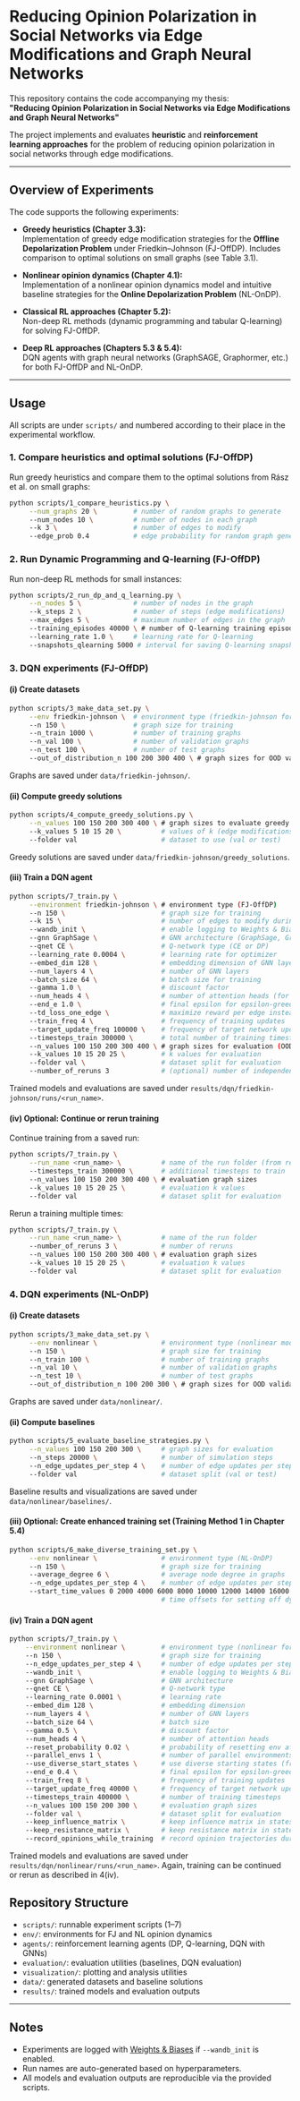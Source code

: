 # Reducing Opinion Polarization in Social Networks via Edge Modifications and Graph Neural Networks

This repository contains the code accompanying my thesis:  
**"Reducing Opinion Polarization in Social Networks via Edge Modifications and Graph Neural Networks"**

The project implements and evaluates **heuristic** and **reinforcement learning approaches** for the problem of reducing opinion polarization in social networks through edge modifications.

---

## Overview of Experiments

The code supports the following experiments:

- **Greedy heuristics (Chapter 3.3):**  
  Implementation of greedy edge modification strategies for the **Offline Depolarization Problem** under Friedkin–Johnson (FJ-OffDP). Includes comparison to optimal solutions on small graphs (see Table 3.1).

- **Nonlinear opinion dynamics (Chapter 4.1):**  
  Implementation of a nonlinear opinion dynamics model and intuitive baseline strategies for the **Online Depolarization Problem** (NL-OnDP).

- **Classical RL approaches (Chapter 5.2):**  
  Non-deep RL methods (dynamic programming and tabular Q-learning) for solving FJ-OffDP.

- **Deep RL approaches (Chapters 5.3 & 5.4):**  
  DQN agents with graph neural networks (GraphSAGE, Graphormer, etc.) for both FJ-OffDP and NL-OnDP.

---

## Usage

All scripts are under `scripts/` and numbered according to their place in the experimental workflow.

### 1. Compare heuristics and optimal solutions (FJ-OffDP)

Run greedy heuristics and compare them to the optimal solutions from Rász et al. on small graphs:

```bash
python scripts/1_compare_heuristics.py \
     --num_graphs 20 \         # number of random graphs to generate
     --num_nodes 10 \          # number of nodes in each graph
     --k 3 \                   # number of edges to modify
     --edge_prob 0.4           # edge probability for random graph generation
```

### 2. Run Dynamic Programming and Q-learning (FJ-OffDP)

Run non-deep RL methods for small instances:

```bash
python scripts/2_run_dp_and_q_learning.py \
     --n_nodes 5 \             # number of nodes in the graph
     --k_steps 2 \             # number of steps (edge modifications)
     --max_edges 5 \           # maximum number of edges in the graph
     --training_episodes 40000 \ # number of Q-learning training episodes
     --learning_rate 1.0 \     # learning rate for Q-learning
     --snapshots_qlearning 5000 # interval for saving Q-learning snapshots
```

### 3. DQN experiments (FJ-OffDP)

#### (i) Create datasets

```bash
python scripts/3_make_data_set.py \
     --env friedkin-johnson \  # environment type (friedkin-johnson for FJ-OffDP)
     --n 150 \                 # graph size for training
     --n_train 1000 \          # number of training graphs
     --n_val 100 \             # number of validation graphs
     --n_test 100 \            # number of test graphs
     --out_of_distribution_n 100 200 300 400 \ # graph sizes for OOD validation/test sets
```

Graphs are saved under `data/friedkin-johnson/`.

#### (ii) Compute greedy solutions

```bash
python scripts/4_compute_greedy_solutions.py \
     --n_values 100 150 200 300 400 \ # graph sizes to evaluate greedy solutions on
     --k_values 5 10 15 20 \          # values of k (edge modifications) to test
     --folder val                     # dataset to use (val or test)
```

Greedy solutions are saved under `data/friedkin-johnson/greedy_solutions`.

#### (iii) Train a DQN agent

```bash
python scripts/7_train.py \
     --environment friedkin-johnson \ # environment type (FJ-OffDP)
     --n 150 \                        # graph size for training
     --k 15 \                         # number of edges to modify during training
     --wandb_init \                   # enable logging to Weights & Biases
     --gnn GraphSage \                # GNN architecture (GraphSage, GraphormerGD, GlobalMP, GCN)
     --qnet CE \                      # Q-network type (CE or DP)
     --learning_rate 0.0004 \         # learning rate for optimizer
     --embed_dim 128 \                # embedding dimension of GNN layers
     --num_layers 4 \                 # number of GNN layers
     --batch_size 64 \                # batch size for training
     --gamma 1.0 \                    # discount factor
     --num_heads 4 \                  # number of attention heads (for GraphormerGD)
     --end_e 1.0 \                    # final epsilon for epsilon-greedy exploration
     --td_loss_one_edge \             # maximize reward per edge instead of per episode
     --train_freq 4 \                 # frequency of training updates
     --target_update_freq 100000 \    # frequency of target network updates
     --timesteps_train 300000 \       # total number of training timesteps
     --n_values 100 150 200 300 400 \ # graph sizes for evaluation (OOD)
     --k_values 10 15 20 25 \         # k values for evaluation
     --folder val \                   # dataset split for evaluation
     --number_of_reruns 3             # (optional) number of independent reruns
```

Trained models and evaluations are saved under `results/dqn/friedkin-johnson/runs/<run_name>`.

#### (iv) Optional: Continue or rerun training

Continue training from a saved run:
```bash
python scripts/7_train.py \
     --run_name <run_name> \          # name of the run folder (from results/friedkin-johnson/runs)
     --timesteps_train 300000 \       # additional timesteps to train
     --n_values 100 150 200 300 400 \ # evaluation graph sizes
     --k_values 10 15 20 25 \         # evaluation k values
     --folder val                     # dataset split for evaluation
```

Rerun a training multiple times:
```bash
python scripts/7_train.py \
     --run_name <run_name> \          # name of the run folder
     --number_of_reruns 3 \           # number of reruns
     --n_values 100 150 200 300 400 \ # evaluation graph sizes
     --k_values 10 15 20 25 \         # evaluation k values
     --folder val                     # dataset split for evaluation
```

### 4. DQN experiments (NL-OnDP)

#### (i) Create datasets

```bash
python scripts/3_make_data_set.py \
     --env nonlinear \                # environment type (nonlinear model for NL-OnDP)
     --n 150 \                        # graph size for training
     --n_train 100 \                  # number of training graphs
     --n_val 10 \                     # number of validation graphs
     --n_test 10 \                    # number of test graphs
     --out_of_distribution_n 100 200 300 \ # graph sizes for OOD validation/test sets
```

Graphs are saved under `data/nonlinear/`.

#### (ii) Compute baselines

```bash
python scripts/5_evaluate_baseline_strategies.py \
     --n_values 100 150 200 300 \     # graph sizes for evaluation
     --n_steps 20000 \                # number of simulation steps
     --n_edge_updates_per_step 4 \    # number of edge updates per step in nonlinear dynamics
     --folder val                     # dataset split (val or test)
```

Baseline results and visualizations are saved under `data/nonlinear/baselines/`.

#### (iii) Optional: Create enhanced training set (Training Method 1 in Chapter 5.4)

```bash
python scripts/6_make_diverse_training_set.py \
     --env nonlinear \                # environment type (NL-OnDP)
     --n 150 \                        # graph size for training
     --average_degree 6 \             # average node degree in graphs
     --n_edge_updates_per_step 4 \    # number of edge updates per step in nonlinear dynamics
     --start_time_values 0 2000 4000 6000 8000 10000 12000 14000 16000 18000 20000 \
                                      # time offsets for setting off dynamics (generates diverse states)
```

#### (iv) Train a DQN agent

```bash
python scripts/7_train.py \
    --environment nonlinear \         # environment type (nonlinear for NL-OnDP)
    --n 150 \                         # graph size for training
    --n_edge_updates_per_step 4 \     # number of edge updates per step in nonlinear dynamics
    --wandb_init \                    # enable logging to Weights & Biases
    --gnn GraphSage \                 # GNN architecture
    --qnet CE \                       # Q-network type
    --learning_rate 0.0001 \          # learning rate
    --embed_dim 128 \                 # embedding dimension
    --num_layers 4 \                  # number of GNN layers
    --batch_size 64 \                 # batch size
    --gamma 0.5 \                     # discount factor
    --num_heads 4 \                   # number of attention heads
    --reset_probability 0.02 \        # probability of resetting env after each interaction
    --parallel_envs 1 \               # number of parallel environments (used for Training Method 2)
    --use_diverse_start_states \      # use diverse starting states (from script 6)
    --end_e 0.4 \                     # final epsilon for epsilon-greedy exploration
    --train_freq 8 \                  # frequency of training updates
    --target_update_freq 40000 \      # frequency of target network updates
    --timesteps_train 400000 \        # number of training timesteps
    --n_values 100 150 200 300 \      # evaluation graph sizes
    --folder val \                    # dataset split for evaluation
    --keep_influence_matrix \         # keep influence matrix in states, MUST be set to true for GraphormerGD training (per default fundamental matrix is used, if not --keep_resistance_matrix)
    --keep_resistance_matrix \        # keep resistance matrix in states (--keep_influence_matrix must also set to true!)
    --record_opinions_while_training  # record opinion trajectories during training
```

Trained models and evaluations are saved under `results/dqn/nonlinear/runs/<run_name>`. Again, training can be continued or rerun as described in 4(iv).


## Repository Structure

- `scripts/`: runnable experiment scripts (1–7)
- `env/`: environments for FJ and NL opinion dynamics
- `agents/`: reinforcement learning agents (DP, Q-learning, DQN with GNNs)
- `evaluation/`: evaluation utilities (baselines, DQN evaluation)
- `visualization/`: plotting and analysis utilities
- `data/`: generated datasets and baseline solutions
- `results/`: trained models and evaluation outputs

---

## Notes

- Experiments are logged with [Weights & Biases](https://wandb.ai) if `--wandb_init` is enabled.  
- Run names are auto-generated based on hyperparameters.  
- All models and evaluation outputs are reproducible via the provided scripts.  
